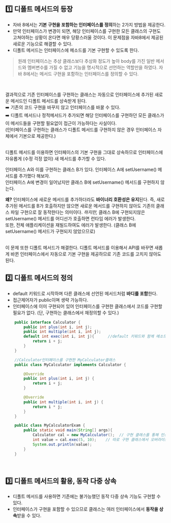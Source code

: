 ## 1️⃣ 디폴트 메서드의 등장
- 자바 8에서는 **기본 구현을 포함하는 인터페이스를 정의**하는 2가지 방법을 제공한다.
- 만약 인터페이스가 변경이 되면, 해당 인터페이스를 구현한 모든 클래스의 구현도 고쳐야하는 상황이 온다면 매우 당황스러울 것이다.
  이 문제점을 자바8에서 제공된 새로운 기능으로 해결할 수 있다. 
- 디폴트 메서드는 인터페이스에 메소드를 기본 구현할 수 있도록 한다.

> 원래 인터페이스는 추상 클래스보다 추상화 정도가 높아 body를 가진 일반 메서드와 멤버변수를 가질 수 없고 기능을 명시적으로 선언하는 역할만을 하였다. 
자바 8에서는 메서드 구현을 포함하는 인터페이스를 정의할 수 있다.
<br>

결과적으로 기존 인터페이스를 구현하는 클래스는 자동으로 인터페이스에 추가된 새로운 메서드인 디폴트 메서드를 상속받게 된다.<br>
➡️ 기존의 코드 구현을 바꾸지 않고 인터페이스를 바꿀 수 있다.<br>
➡️ 디폴트 메서드나 정적메서드가 추가되면 해당 인터페이스를 구현하던 모든 클래스가 이 메서드들을 구현할 필요없이 접근이 가능하다는 사실이다.<br>
 (인터페이스를 구현하는 클래스가 디폴트 메서드를 구현하지 않은 경우 인터페이스 자체에서 기본으로 제공한다.)<br>
<br>

디폴트 메서드를 이용하면 인터페이스의 기본 구현을 그대로 상속하므로 인터페이스에 자유롭게 (수정 걱정 없이) 새 메서드를 추가할 수 있다.
<br>

인터페이스 A와 이를 구현하는 클래스 B가 있다. 인터페이스 A에 setUsername() 메서드를 추가했다 해보자.<br>
인터페이스 A에 변경이 일어났지만 클래스 B에 setUsername() 메서드를 구현하지 않는다.<br>

**왜?** 인터페이스에 새로운 메서드를 추가하더라도 **바이너리 호환성은 유지**된다. 즉, 새로 추가된 메서드를 B가 호출하지만 않으면 새로운 메서드를 구현하지 않아도
기존의 클래스 파일 구현으로 잘 동작한다는 의미이다. *하지만,* 클래스 B에 구현되지않은 setUsername() 메서드를 어디선가 호출하면 런타임 에러가 발생한다.<br>
또한, 전체 애플리케이션을 재빌드하여도 에러가 발생한다. (클래스 B에 setUsername() 메서드가 구현되지 않았으므로)

<br>
이 문제 또한 디폴트 메서드가 해결한다. 디폴트 메서드를 이용해서 API를 바꾸면 새롭게 바뀐 인터페이스에서 자동으로 기본 구현을 제공하므로 기존 코드를 고치지 않아도 된다.
<br>

## 2️⃣ 디폴트 메서드의 정의
- default 키워드로 시작하며 다른 클래스에 선언된 메서드처럼 **바디를 포함**한다.
- 접근제어자가 public이며 생략 가능하다.
- 인터페이스에 이미 구현되어 있어 인터페이스를 구현한 클래스에서 코드를 구현할 필요가 없다. (단, 구현하는 클래스에서 재정의할 수 있다.)
```java
    public interface Calculator {
        public int plus(int i, int j);
        public int multiple(int i, int j);
        default int exec(int i, int j){      //default 키워드와 함께 메소드 구현 가능
            return i + j;
        }
    }

    //Calculator인터페이스를 구현한 MyCalculator클래스
    public class MyCalculator implements Calculator {

        @Override
        public int plus(int i, int j) {
            return i + j;
        }

        @Override
        public int multiple(int i, int j) {
            return i * j;
        }
    }

    public class MyCalculatorExam {
        public static void main(String[] args){
            Calculator cal = new MyCalculator();  // 구현 클래스를 통해 인스턴스 생성 가능.
            int value = cal.exec(5, 10);    // 따로 구현 클래스에서 오버라이드하지않아도 기본 구현 제공됨.
            System.out.println(value);
        }
    }
```
<br>

## 3️⃣ 디폴트 메서드의 활용, 동작 다중 상속
- 디폴트 메서드를 사용하면 기존에는 불가능했던 동작 다중 상속 기능도 구현할 수 있다.
- 인터페이스가 구현을 포함할 수 있으므로 클래스는 여러 인터페이스에서 **동작을 상속**받을 수 있다.

